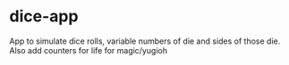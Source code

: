 dice-app
========

App to simulate dice rolls, variable numbers of die and sides of those die. Also add counters for life for magic/yugioh
